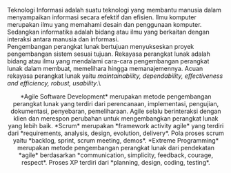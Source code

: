 Teknologi Informasi adalah suatu teknologi yang membantu manusia dalam menyampaikan informasi secara efektif dan efisien. 
Ilmu komputer merupakan ilmu yang memahami desain dan penggunaan komputer. 
Sedangkan informatika adalah bidang atau ilmu yang berkaitan dengan interaksi antara manusia dan informasi.\
Pengembangan perangkat lunak bertujuan menyukseskan proyek pengembangan sistem sesuai tujuan. 
Rekayasa perangkat lunak adalah bidang atau ilmu yang mendalami cara-cara pengembangan perangkat lunak dalam membuat, memelihara hingga memanajemennya. 
Acuan rekayasa perangkat lunak yaitu *maintainability, dependability, effectiveness and efficiency, robust, usability*.\
<p align="center">*Agile Software Development* merupakan metode pengembangan perangkat lunak yang terdiri dari perencanaan, implementasi, pengujian, dokumentasi, penyebaran, pemeliharaan. 
Agile selalu berinteraksi dengan klien dan merespon perubahan untuk mengembangkan perangkat lunak yang lebih baik.
*Scrum* merupakan *framework activity agile* yang terdiri dari *requirements, analysis, design, evolution, delivery*. Pola proses scrum yaitu *backlog, sprint, scrum meeting, demos*.
*Extreme Programming* merupakan metode pengembangan perangkat lunak dari pendekatan *agile* berdasarkan *communication, simplicity, feedback, courage, respect*. Proses XP terdiri dari *planning, design, coding, testing*.
